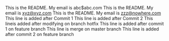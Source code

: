 This is the README. My email is abc$abc.com
This is the README. My email is xyz@xyz.com
This is the README. My email is zzz@nowhere.com
This line is added after Commit 1
This line is added after Commit 2
This lineis added after modifying on branch hotfix
This line is added after commit 1 on feature branch
This line is merge on master branch
This line is added after commit 2 on feature branch
